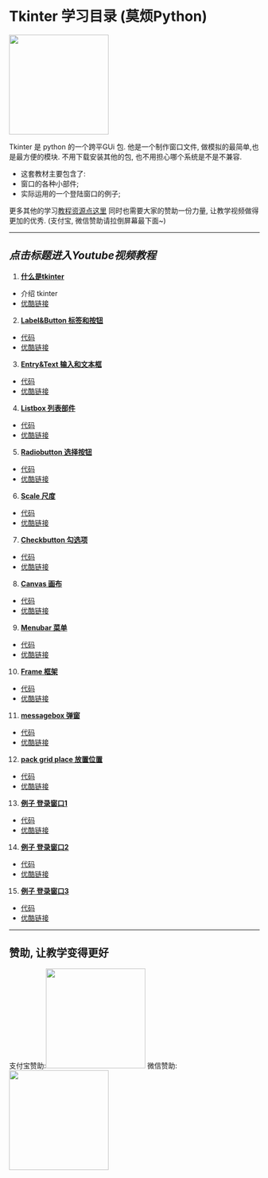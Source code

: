 # Tkinter 学习目录 (莫烦Python)
<img src='https://github.com/MorvanZhou/tutorials/blob/master/tkinterTUT/cover%20page.jpg?raw=true' height=200>

Tkinter 是 python 的一个跨平GUi 包. 他是一个制作窗口文件, 做模拟的最简单,也是最方便的模块. 不用下载安装其他的包, 也不用担心哪个系统是不是不兼容.

* 这套教材主要包含了:
 * 窗口的各种小部件;
 * 实际运用的一个登陆窗口的例子;

更多其他的学习[教程资源点这里](https://github.com/MorvanZhou/tutorials/blob/master/README.md)
同时也需要大家的赞助一份力量, 让教学视频做得更加的优秀. (支付宝, 微信赞助请拉倒屏幕最下面~)

---
## *点击标题进入Youtube视频教程*

1. [**什么是tkinter**](https://www.youtube.com/watch?v=eXOQwzHsyqU&list=PLXO45tsB95cJU56K4EtkG0YNGBZCuDwAH&index=1)
  * 介绍 tkinter
  * [优酷链接](http://v.youku.com/v_show/id_XMTYwNTc0NDczNg==.html?f=27433146&o=1)


2. [**Label&Button 标签和按钮**](https://www.youtube.com/watch?v=vMAK1oJAtkQ&list=PLXO45tsB95cJU56K4EtkG0YNGBZCuDwAH&index=2)
  * [代码](https://github.com/MorvanZhou/tutorials/blob/master/tkinterTUT/tk2_label_button.py)
  * [优酷链接](http://v.youku.com/v_show/id_XMTYwNTc3OTE3Mg==.html?f=27433146&o=1)


3. [**Entry&Text 输入和文本框**](https://www.youtube.com/watch?v=lVcM_V3KqOE&list=PLXO45tsB95cJU56K4EtkG0YNGBZCuDwAH&index=3)
  * [代码](https://github.com/MorvanZhou/tutorials/blob/master/tkinterTUT/tk3_entry_text.py)
  * [优酷链接](http://v.youku.com/v_show/id_XMTYwNzAwNTY0NA==.html?f=27433146&o=1)


4. [**Listbox 列表部件**](https://www.youtube.com/watch?v=mS2kTW-4TLo&list=PLXO45tsB95cJU56K4EtkG0YNGBZCuDwAH&index=4)
  * [代码](https://github.com/MorvanZhou/tutorials/blob/master/tkinterTUT/tk4_listbox.py)
  * [优酷链接](http://v.youku.com/v_show/id_XMTYwNzAyODE5Mg==.html?f=27433146&o=1)



5. [**Radiobutton 选择按钮**](https://www.youtube.com/watch?v=nun-fQIJsZE&list=PLXO45tsB95cJU56K4EtkG0YNGBZCuDwAH&index=5)
  * [代码](https://github.com/MorvanZhou/tutorials/blob/master/tkinterTUT/tk5_radiobutton.py)
  * [优酷链接](http://v.youku.com/v_show/id_XMTYwODA4MDIyMA==.html?f=27433146&o=1)


6. [**Scale 尺度**](https://www.youtube.com/watch?v=rRZdcHKZQw8&list=PLXO45tsB95cJU56K4EtkG0YNGBZCuDwAH&index=6)
  * [代码](https://github.com/MorvanZhou/tutorials/blob/master/tkinterTUT/tk6_scale.py)
  * [优酷链接](http://v.youku.com/v_show/id_XMTYwODE0Njg2MA==.html?f=27433146&o=1)


7. [**Checkbutton 勾选项**](https://www.youtube.com/watch?v=WJHHDXSES-0&list=PLXO45tsB95cJU56K4EtkG0YNGBZCuDwAH&index=7)
  * [代码](https://github.com/MorvanZhou/tutorials/blob/master/tkinterTUT/tk7_checkbutton.py)
  * [优酷链接](http://v.youku.com/v_show/id_XMTYwODE4NDc0NA==.html?f=27433146&o=1)


8. [**Canvas 画布**](https://www.youtube.com/watch?v=TgcyOBZDgw8&list=PLXO45tsB95cJU56K4EtkG0YNGBZCuDwAH&index=8)
  * [代码](https://github.com/MorvanZhou/tutorials/blob/master/tkinterTUT/tk8_canvas.py)
  * [优酷链接](http://v.youku.com/v_show/id_XMTYwODY4ODMwNA==.html?f=27433146&o=1)


9. [**Menubar 菜单**](https://www.youtube.com/watch?v=SaPE553NlrQ&list=PLXO45tsB95cJU56K4EtkG0YNGBZCuDwAH&index=9)
  * [代码](https://github.com/MorvanZhou/tutorials/blob/master/tkinterTUT/tk9_menubar.py)
  * [优酷链接](http://v.youku.com/v_show/id_XMTYwODc0NDEwMA==.html?f=27433146&o=1)


10. [**Frame 框架**](https://www.youtube.com/watch?v=WoHYMSlRdrU&list=PLXO45tsB95cJU56K4EtkG0YNGBZCuDwAH&index=10)
  * [代码](https://github.com/MorvanZhou/tutorials/blob/master/tkinterTUT/tk10_frame.py)
  * [优酷链接](http://v.youku.com/v_show/id_XMTYxMDUyMDEyNA==.html?f=27433146&o=1)


11. [**messagebox 弹窗**](https://www.youtube.com/watch?v=Hj5sTDW-xqg&list=PLXO45tsB95cJU56K4EtkG0YNGBZCuDwAH&index=11)
  * [代码](https://github.com/MorvanZhou/tutorials/blob/master/tkinterTUT/tk11_msgbox.py)
  * [优酷链接](http://v.youku.com/v_show/id_XMTYxMDU1NTAyOA==.html?f=27433146&o=1)


12. [**pack grid place 放置位置**](https://www.youtube.com/watch?v=gb6cVVg9viM&list=PLXO45tsB95cJU56K4EtkG0YNGBZCuDwAH&index=12)
  * [代码](https://github.com/MorvanZhou/tutorials/blob/master/tkinterTUT/tk12_position.py)
  * [优酷链接](http://v.youku.com/v_show/id_XMTYxMDU5MzI2MA==.html?f=27433146&o=1)


13. [**例子 登录窗口1**](https://www.youtube.com/watch?v=3yVR0H5lhso&list=PLXO45tsB95cJU56K4EtkG0YNGBZCuDwAH&index=13)
  * [代码](https://github.com/MorvanZhou/tutorials/tree/master/tkinterTUT/tk13_login_example)
  * [优酷链接](http://v.youku.com/v_show/id_XMTYxMTEyNDIyNA==.html?f=27433146&o=1)


14. [**例子 登录窗口2**](https://www.youtube.com/watch?v=E9REgHVes6c&list=PLXO45tsB95cJU56K4EtkG0YNGBZCuDwAH&index=14)
  * [代码](https://github.com/MorvanZhou/tutorials/tree/master/tkinterTUT/tk14_login_example)
  * [优酷链接](http://v.youku.com/v_show/id_XMTYxMTE0NjM1Mg==.html?f=27433146&o=1)


15. [**例子 登录窗口3**](https://www.youtube.com/watch?v=0mwWNHfSu0Y&list=PLXO45tsB95cJU56K4EtkG0YNGBZCuDwAH&index=15)
  * [代码](https://github.com/MorvanZhou/tutorials/tree/master/tkinterTUT/tk15_login_example)
  * [优酷链接](http://v.youku.com/v_show/id_XMTYxMTIxNzY2NA==.html?f=27433146&o=1)


---

## 赞助, 让教学变得更好
支付宝赞助:<img src='https://github.com/MorvanZhou/tutorials/blob/gh-pages/Donation/zhifubao.jpeg?raw=true' height='200'>    微信赞助:<img src='https://github.com/MorvanZhou/tutorials/blob/gh-pages/Donation/WechatIMG1.png?raw=true' height='200'>